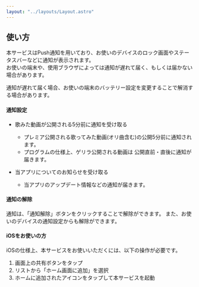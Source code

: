 ```yaml
---
layout: "../layouts/Layout.astro"
---
```


## 使い方
 
本サービスはPush通知を用いており、お使いのデバイスのロック画面やステータスバーなどに通知が表示されます。  
お使いの端末や、使用ブラウザによっては通知が遅れて届く、もしくは届かない場合があります。

通知が遅れて届く場合、お使いの端末のバッテリー設定を変更することで解消する場合があります。

#### 通知設定

- 歌みた動画が公開される5分前に通知を受け取る
  - プレミア公開される歌ってみた動画(オリ曲含む)の公開5分前に通知されます。  
  - プログラムの仕様上、ゲリラ公開される動画は 公開直前・直後に通知が届きます。

- 当アプリについてのお知らせを受け取る
  - 当アプリのアップデート情報などの通知が届きます。

#### 通知の解除
通知は、「通知解除」ボタンをクリックすることで解除ができます。
また、お使いのデバイスの通知設定からも解除ができます。

#### iOSをお使いの方

iOSの仕様上、本サービスをお使いいただくには、以下の操作が必要です。

1. 画面上の共有ボタンをタップ
2. リストから「ホーム画面に追加」を選択
3. ホームに追加されたアイコンをタップして本サービスを起動

